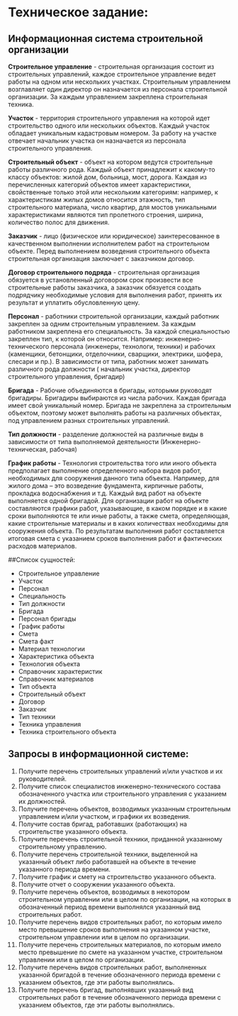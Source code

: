 # Техническое задание:
## Информационная система строительной организации
**Строительное управление** - строительная организация состоит из строительных управлений, каждое строительное управление ведет работы на одном или нескольких участках. Строительным управлением возглавляет один директор он назначается из персонала строительной организации. За каждым управлением закреплена строительная техника.

**Участок** - территория строительного управления на которой идет строительство одного или нескольких объектов. Каждый участок обладает уникальным кадастровым номером. За работу на участке отвечает начальник участка он назначается из персонала строительного управления.

**Строительный объект** - объект на котором ведутся строительные работы различного рода. Каждый объект принадлежит к какому-то классу объектов: жилой дом, больница, мост, дорога. Каждая из перечисленных категорий объектов имеет характеристики, свойственные только этой или нескольким категориям: например, к характеристикам жилых домов относится этажность, тип строительного материала, число квартир, для мостов уникальными характеристиками являются тип пролетного строения, ширина, количество полос для движения.

**Заказчик** - лицо (физическое или юридическое) заинтересованное в качественном выполнении исполнителем работ на строительном объекте. Перед выполнением возведения строительного объекта строительная организация заключает с заказчиком договор.

**Договор строительного подряда** - строительная организация обязуется в установленный договором срок произвести все строительные работы заказчика, а заказчик обязуется создать подрядчику необходимые условия для выполнения работ, принять их результат и уплатить обусловленную цену.

**Персонал** - работники строительной организации, каждый работник закреплен за одним строительным управлением. За каждым работником закреплена его специальность. За каждой специальностью закреплен тип, к которой он относится. Например: инженерно-технического персонала (инженеры, технологи, техники) и рабочих (каменщики, бетонщики, отделочники, сварщики, электрики, шофера, слесари и пр.). В зависимости от типа, работник может занимать различного рода должности ( начальник участка, директор строительного управления, бригадир)

**Бригада** - Рабочие объединяются в бригады, которыми руководят бригадиры. Бригадиры выбираются из числа рабочих. Каждая бригада имеет свой уникальный номер. Бригада не закреплена за строительным объектом, поэтому может выполнять работы на различных объектах, под управлением разных строительных управлений.

**Тип должности** - разделение должностей на различные виды в зависимости от типа выполняемой деятельности (Инженерно-техническая, рабочая)

**График работы** - Технология строительства того или иного объекта предполагает выполнение определенного набора видов работ, необходимых для сооружения данного типа объекта. Например, для жилого дома – это возведение фундамента, кирпичные работы, прокладка водоснабжения и т.д. Каждый вид работ на объекте выполняется одной бригадой. Для организации работ на объекте составляются графики работ, указывающие, в каком порядке и в какие сроки выполняются те или иные работы, а также смета, определяющая, какие строительные материалы и в каких количествах необходимы для сооружения объекта. По результатам выполнения работ составляется итоговая смета с указанием сроков выполнения работ и фактических расходов материалов.

##Список сущностей:
- Строительное управление
- Участок
- Персонал
- Специальность
- Тип должности
- Бригада
- Персонал бригады
- График работы
- Смета
- Смета факт
- Материал технологии
- Характеристика объекта
- Технология объекта
- Справочник характеристик
- Справочник материалов
- Тип объекта
- Строительный объект
- Договор
- Заказчик
- Тип техники
- Техника управления
- Техника строительного объекта

## Запросы в информационной системе:
1. Получите перечень строительных управлений и/или участков и их руководителей. 
2. Получите список специалистов инженерно-технического состава обозначенного участка или строительного управления с указанием их должностей. 
3. Получите перечень объектов, возводимых указанным строительным управлением и/или участком, и графики их возведения. 
4. Получите состав бригад, работавших (работающих) на строительстве указанного объекта. 
5. Получите перечень строительной техники, приданной указанному строительному управлению. 
6. Получите перечень строительной техники, выделенной на указанный объект либо работавшей на объекте в течение указанного периода времени. 
7. Получите график и смету на строительство указанного объекта. 
8. Получите отчет о сооружении указанного объекта. 
9. Получите перечень объектов, возводимых в некотором строительном управлении или в целом по организации, на которых в обозначенный период времени выполнялся указанный вид строительных работ. 
10. Получите перечень видов строительных работ, по которым имело место превышение сроков выполнения на указанном участке, строительном управлении или в целом по организации.
11. Получите перечень строительных материалов, по которым имело место превышение по смете на указанном участке, строительном управлении или в целом по организации. 
12. Получите перечень видов строительных работ, выполненных указанной бригадой в течение обозначенного периода времени с указанием объектов, где эти работы выполнялись.
13. Получите перечень бригад, выполнявших указанный вид строительных работ в течение обозначенного периода времени с указанием объектов, где эти работы выполнялись.




